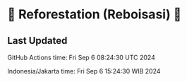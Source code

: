 
# 🌳 Reforestation (Reboisasi) 🌲

## Last Updated

GitHub Actions time: Fri Sep  6 08:24:30 UTC 2024

Indonesia/Jakarta time: Fri Sep  6 15:24:30 WIB 2024
